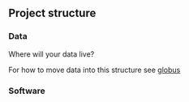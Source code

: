 ## Project structure

### Data

Where will your data live? 


For how to move data into this structure see [globus](moving_data/globus.md)

### Software